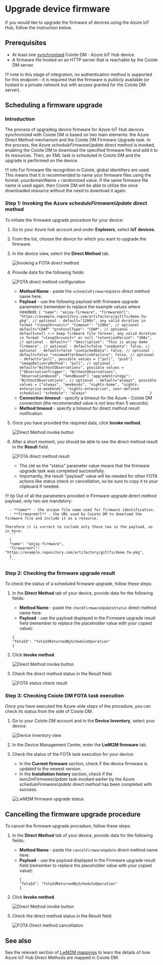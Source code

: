 # Upgrade device firmware

If you would like to upgrade the firmware of devices using the Azure IoT Hub, follow the instruction below.

## Prerequisites

 - At least one [synchronized](../Synchronize_devices_with_Azure_IoT_Hub) Coiote DM - Azure IoT Hub device.
 - A firmware file hosted on an HTTP server that is reachable by the Coiote DM server.

!!! note
     In this stage of integration, no authentication method is supported for this endpoint - it is required that the firmware is publicly available (or hosted in a private network but with access granted for the Coiote DM server).

## Scheduling a firmware upgrade

### Introduction

The process of upgrading device firmware for Azure IoT Hub devices synchronized with Coiote DM is based on two main elements: the Azure Direct Method mechanism and the Coiote DM Firmware Upgrade task.
In the process, the Azure *scheduleFirmwareUpdate* direct method is invoked, enabling the Coiote DM to download the specified firmware file and add it to its resources. Then, an XML task is scheduled in Coiote DM and the upgrade is performed on the device.  

!!! info
    For firmware file recognition in Coiote, global identifiers are used. This means that it is recommended to name your firmware files using the format: yourdomainName + randomized value. If the same firmware file name is used again, then Coiote DM will be able to utilize the once downloaded resource without the need to download it again.

### Step 1: Invoking the Azure *scheduleFirmwareUpdate* direct method

To initiate the firmware upgrade procedure for your device:

1. Go to your Azure hub account and under **Explorers**, select **IoT devices**.
2. From the list, choose the device for which you want to upgrade the firmware.
3. In the device view, select the **Direct Method** tab.

    ![Invoking a FOTA direct method](images/direct_method_tab.png "Direct Method tab")

4. Provide data for the following fields:

     ![FOTA direct method configuration](images/direct_method_config.png "Direct Method config")

    - **Method Name** - paste the `scheduleFirmwareUpdate` direct method name here.
    - **Payload** - use the following payload with firmware upgrade parameters (remember to replace the example values where needed):
          ```
          {
          	"name": "anjay-firmware",
          	"firmwareUrl": "https://example.repository.com/artifactory/gitlfs/demo.fw-pkg",
          	// optional - default="1200s", any valid duration in format "<length><unit>"
          	"timeout": "1200s",
          	// optional - default="COAP"
          	"protocolType": "COAP",
          	// optional - default=null <-> keep firmware file forever, any valid duration in format "<length><unit>" or null
            "retentionPeriod": "300s",
          	// optional - default=""
            "description": "This is anjay demo firmware",
          	// optional - default=false
          	"useQuota": false,
          	// optional - default=false
          	"useCachedData": false,
          	// optional - default=false
          	"resumeAfterDownlinkFailure": false,
          	// optional - default="pull", possible values = ["pull", "push"]
          	"imageDeliveryMethod": "pull",
          	// optional - default="WithoutObservations", possible values = ["ObservationTrigger", "WithoutObservations", "ObservationBased", "SendBased"]
          	"upgradeStrategy": "WithoutObservations",
          	// optional - default="always", possible values = ["always", "weekends", "nights-home", "nights-enterprise-weekends", "nights-enterprise", user-defined schedules]
          	"schedule": "always"							
          }
          ```
    - **Connection timeout** - specify a timeout for the Azure - Coiote DM connection (the recommended value is not less than 5 seconds).
    - **Method timeout** - specify a timeout for direct method result notification.

5. Once you have provided the required data, click **Invoke method**.

    ![Direct Method invoke button](images/dir_method_invoke.png "Direct Method invoke button")

6. After a short moment, you should be able to see the direct method result in the **Result** field.     

    ![FOTA direct method result](images/direct_method_result.png "Direct Method result")

    - The `200` as the "status" parameter value means that the firmware upgrade task was completed successfully.
    - Importantly, the result "payload" value will be needed for other FOTA actions like status check or cancellation, so be sure to copy it to your clipboard if needed.

!!! tip
    Out of all the parameters provided in Firmware upgrade direct method payload, only two are mandatory:

      - **name** - the unique file name used for firmware identification.
      - **firmwareUrl** - the URL used by Coiote DM to download the firmware file and include it as a resource.   

    Therefore it is correct to include only those two in the payload, as in here:
      ```
      {
      "name": "anjay-firmware",
      "firmwareUrl": "https://example.repository.com/artifactory/gitlfs/demo.fw-pkg",
      }
      ```

### Step 2: Checking the firmware upgrade result

To check the status of a scheduled firmware upgrade, follow these steps:

1. In the **Direct Method** tab of your device, provide data for the following fields:
    - **Method Name** - paste the `checkFirmwareUpdateStatus` direct method name here.
    - **Payload** - use the payload displayed in the Firmware upgrade result field (remember to replace the placeholder value with your copied value):
    ```
    {
    "fotaId": "fotaIdReturnedByScheduleOperation"
    }
    ```
2. Click **Invoke method**.

    ![Direct Method invoke button](images/dir_method_invoke.png "Direct Method invoke button")

3. Check the direct method status in the Result field:

    ![FOTA status check result](images/direct_method_status_check.png "Direct Method result - status")

### Step 3: Checking Coiote DM FOTA task execution

Once you have executed the Azure-side steps of the procedure, you can check its status from the side of Coiote DM.

1. Go to your Coiote DM account and in the **Device Inventory**, select your device.

    ![Device inventory view](images/device_inventory_view.png "Device inventory view")

2. In the Device Management Center, enter the **LwM2M firmware** tab.  
3. Check the status of the FOTA task execution for your device:

    - In the **Current firmware** section, check if the device firmware is updated to the newest version.
    - In the **Installation history** section, check if the *lwm2mFirmwareUpdate* task invoked earlier by the Azure *scheduleFirmwareUpdate* direct method has been completed with success.

    ![LwM2M firmware upgrade status](images/LwM2M_firmware_check.png "LwM2M firmware upgrade status")

## Cancelling the firmware upgrade procedure

To cancel the firmware upgrade procedure, follow these steps:

1. In the **Direct Method** tab of your device, provide data for the following fields:
    - **Method Name** - paste the `cancelFirmwareUpdate` direct method name here.
    - **Payload** - use the payload displayed in the Firmware upgrade result field (remember to replace the placeholder value with your copied value):
      ```
      {
      "fotaId": "fotaIdReturnedByScheduleOperation"
      }
      ```
2. Click **Invoke method**.

    ![Direct Method invoke button](images/dir_method_invoke.png "Direct Method invoke button")

3. Check the direct method status in the Result field:

    ![FOTA Direct method cancellation](images/direct_method_cancel.png "Direct Method result - cancel")

## See also

See the relevant section of [LwM2M mappings](/Concepts/LwM2M_mappings/#lwm2m-executable-resources) to learn the details of how Azure IoT Hub Direct Methods are mapped in Coiote DM.  
